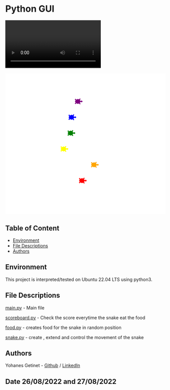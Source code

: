 # Python GUI 

![Snake Game](https://github.com/YohanesGetinet1/100DayOfPython/blob/master/Day_19_python_GUI/png/Screencast%20from%2008-25-2022%2011:58:10%20AM.webm)

![ Snake  ](https://github.com/YohanesGetinet1/100DayOfPython/blob/master/Day_19_python_GUI/png/Screenshot%20from%202022-08-25%2012-09-22.png)

## Table of Content
* [Environment](#environment)
* [File Descriptions](#file-descriptions)
* [Authors](#authors)

## Environment
This project is interpreted/tested on Ubuntu 22.04 LTS using python3. 


## File Descriptions
[main.py](main.py)  - Main file

[scoreboard.py](scoreboard.py) - Check the score everytime the snake eat the food

[food.py](food.py) - creates food for the snake in random position 

[snake.py](snake.py) - create , extend and control the movement of the snake



## Authors
Yohanes Getinet - [Github](https://github.com/YohanesGetinet1) / [LinkedIn](https://www.linkedin.com/in/yohanesgetinet/)  
## Date 26/08/2022 and 27/08/2022
